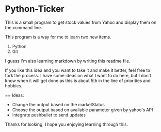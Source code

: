 # Python-Ticker
This is a small program to get stock values from Yahoo and display them on the command line.

This program is a way for me to learn two new items.
1. Python
1. Git

I guess I'm also learning markdown by writing this readme file.

If you like this idea and you want to take it and make it better, feel free to fork the process.  I have some ideas on what I want to do here, but I don't know when it will get done as this is about 5th in the line of priorities and hobbies.

== Ideas:
* Change the output based on the marketStatus
* Choose the output based on available parameter given by yahoo's API
* Integrate pushbullet to send updates 

Thanks for looking, I hope you enjoying learning through this.
